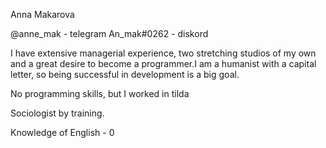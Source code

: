 Anna Makarova

@anne_mak - telegram An_mak#0262 - diskord

I have extensive managerial experience, two stretching studios of my own and a great desire to become a programmer.I am a humanist with a capital letter, so being successful in development is a big goal.

No programming skills, but I worked in tilda

Sociologist by training.

Knowledge of English - 0
